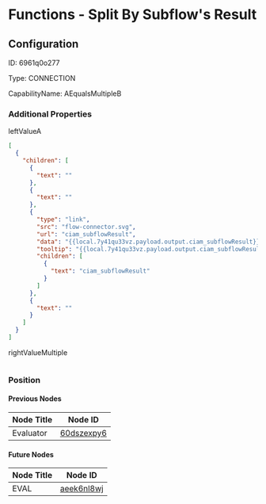 # Functions - Split By Subflow&#39;s Result
## Configuration
ID:  6961q0o277

Type: CONNECTION 

CapabilityName: AEqualsMultipleB






### Additional Properties
leftValueA
```json 
[
  {
    "children": [
      {
        "text": ""
      },
      {
        "text": ""
      },
      {
        "type": "link",
        "src": "flow-connector.svg",
        "url": "ciam_subflowResult",
        "data": "{{local.7y41qu33vz.payload.output.ciam_subflowResult}}",
        "tooltip": "{{local.7y41qu33vz.payload.output.ciam_subflowResult}}",
        "children": [
          {
            "text": "ciam_subflowResult"
          }
        ]
      },
      {
        "text": ""
      }
    ]
  }
]
```


rightValueMultiple
```
```





### Position

#### Previous Nodes
| Node Title | Node ID |
| :------------- | ------------ |
| Evaluator | [60dszexpy6](./60dszexpy6.md) | 
 
 #### Future Nodes
| Node Title | Node ID |
| :------------- | ------------ |
| EVAL |[aeek6nl8wj](./aeek6nl8wj.md) | 